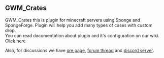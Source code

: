 ## GWM_Crates
  
GWM_Crates this is plugin for minecraft servers using Sponge and SpongeForge. Plugin will help you add many types of cases with custom drop.  
You can read documentation about plugin and it's configuration on our wiki. [Click here](https://github.com/GreWeMa/gwm_Crates/wiki)

Also, for discussions we have [ore page](https://ore.spongepowered.org/GWM/GWMCrates), [forum thread](https://forums.spongepowered.org/t/gift-gwmcrates-v1-43-bug-fix-gift-various-and-highly-configurable-crates-to-your-server/16379) and [discord server](https://discord.gg/Y94eyaX).
